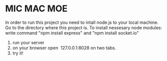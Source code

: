# MIC MAC MOE

In order to run this project you need to intall node.js to your local machine. 
Go to the directory where this project is.
To install nessesary node modules: write command "npm install express" and "npm install socket.io"

1. run your server 
2. on your browser open  127.0.0.1:8028 on two tabs. 
3. try it!
